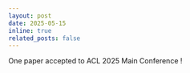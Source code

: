 ```yaml
---
layout: post
date: 2025-05-15
inline: true
related_posts: false
---
```


One paper accepted to ACL 2025 Main Conference !